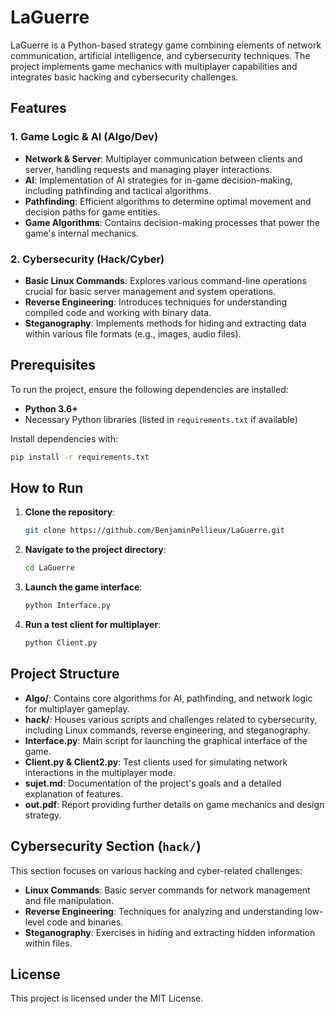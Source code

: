 
# LaGuerre

LaGuerre is a Python-based strategy game combining elements of network communication, artificial intelligence, and cybersecurity techniques. The project implements game mechanics with multiplayer capabilities and integrates basic hacking and cybersecurity challenges.

## Features

### 1. **Game Logic & AI (Algo/Dev)**
   - **Network & Server**: Multiplayer communication between clients and server, handling requests and managing player interactions.
   - **AI**: Implementation of AI strategies for in-game decision-making, including pathfinding and tactical algorithms.
   - **Pathfinding**: Efficient algorithms to determine optimal movement and decision paths for game entities.
   - **Game Algorithms**: Contains decision-making processes that power the game's internal mechanics.

### 2. **Cybersecurity (Hack/Cyber)**
   - **Basic Linux Commands**: Explores various command-line operations crucial for basic server management and system operations.
   - **Reverse Engineering**: Introduces techniques for understanding compiled code and working with binary data.
   - **Steganography**: Implements methods for hiding and extracting data within various file formats (e.g., images, audio files).

## Prerequisites

To run the project, ensure the following dependencies are installed:

- **Python 3.6+**
- Necessary Python libraries (listed in `requirements.txt` if available)

Install dependencies with:
```bash
pip install -r requirements.txt
```

## How to Run

1. **Clone the repository**:
   ```bash
   git clone https://github.com/BenjaminPellieux/LaGuerre.git
   ```
   
2. **Navigate to the project directory**:
   ```bash
   cd LaGuerre
   ```

3. **Launch the game interface**:
   ```bash
   python Interface.py
   ```

4. **Run a test client for multiplayer**:
   ```bash
   python Client.py
   ```

## Project Structure

- **Algo/**: Contains core algorithms for AI, pathfinding, and network logic for multiplayer gameplay.
- **hack/**: Houses various scripts and challenges related to cybersecurity, including Linux commands, reverse engineering, and steganography.
- **Interface.py**: Main script for launching the graphical interface of the game.
- **Client.py & Client2.py**: Test clients used for simulating network interactions in the multiplayer mode.
- **sujet.md**: Documentation of the project's goals and a detailed explanation of features.
- **out.pdf**: Report providing further details on game mechanics and design strategy.

## Cybersecurity Section (`hack/`)
This section focuses on various hacking and cyber-related challenges:
- **Linux Commands**: Basic server commands for network management and file manipulation.
- **Reverse Engineering**: Techniques for analyzing and understanding low-level code and binaries.
- **Steganography**: Exercises in hiding and extracting hidden information within files.

## License
This project is licensed under the MIT License.

